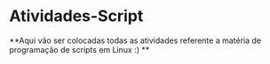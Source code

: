 # Atividades-Script

**Aqui vão ser colocadas todas as atividades referente a matéria de programação de scripts em Linux :) **

